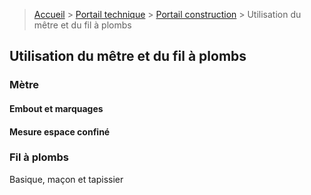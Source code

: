 > [Accueil](../../) > [Portail technique](../) > [Portail construction](./) > Utilisation du mêtre et du fil à plombs

## Utilisation du mêtre et du fil à plombs

### Mètre

#### Embout et marquages

#### Mesure espace confiné 

### Fil à plombs

Basique, maçon et tapissier